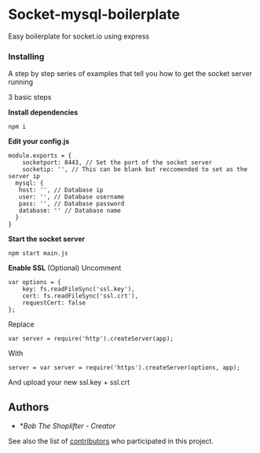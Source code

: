 # Socket-mysql-boilerplate

Easy boilerplate for socket.io using express

### Installing

A step by step series of examples that tell you how to get the socket server running

3 basic steps


**Install dependencies**
```
npm i
```
**Edit your config.js**

```
module.exports = {
	socketport: 8443, // Set the port of the socket server
	socketip: '', // This can be blank but reccomended to set as the server ip
  mysql: {
   host: '', // Database ip
   user: '', // Database username
   pass: '', // Database password
   database: '' // Database name
  }
}
```

**Start the socket server**
```
npm start main.js
```

**Enable SSL** (Optional)
Uncomment
```
var options = {
    key: fs.readFileSync('ssl.key'),
    cert: fs.readFileSync('ssl.crt'),
    requestCert: false
};
```
Replace

```var server = require('http').createServer(app);```

With

```server = var server = require('https').createServer(options, app);```

And upload your new ssl.key + ssl.crt
## Authors

* **Bob The Shoplifter* - *Creator*

See also the list of [contributors](https://github.com/your/project/contributors) who participated in this project.
